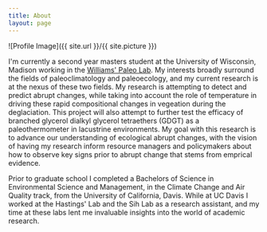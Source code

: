 ```yaml
---
title: About
layout: page
---
```

![Profile Image]({{ site.url }}/{{ site.picture }})

<p>I'm currently a second year masters student at the University of Wisconsin, Madison working in the
<a href="https://williamspaleolab.github.io/">Williams' Paleo Lab</a>. My interests broadly surround
the fields of paleoclimatology and paleoecology, and my current research is at the nexus of these two
fields. My research is attempting to detect and predict abrupt changes, while taking into account the
role of temperature in driving these rapid compositional changes in vegeation during the deglaciation.
This project will also attempt to further test the efficacy of branched glycerol dialkyl glycerol
tetraethers (GDGT) as a paleothermometer in lacustrine environments. My goal with this research is to
advance our understanding of ecological abrupt changes, with the vision of having my research inform
resource managers and policymakers about how to observe key signs prior to abrupt change that stems
from emprical evidence. </p>

<p>Prior to graduate school I completed a Bachelors of Science in Environmental Science and
Management, in the Climate Change and Air Quality track, from the University of California, Davis.
While at UC Davis I worked at the Hastings' Lab and the Sih Lab as a research assistant, and my time
at these labs lent me invaluable insights into the world of academic research.</p>
